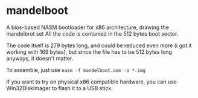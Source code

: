# mandelboot


A bios-based NASM bootloader for x86 architecture, drawing the mandelbrot set
All the code is contanied in the 512 bytes boot sector.

The code itself is 279 bytes long, and could be reduced even more (i got it working with 169 bytes), but since the file has to be 512 bytes long anyways, it doesn't matter.

To assemble, just use `nasm -f mandelboot.asm -o *.img`

If you want to try on physical x86 compatible hardware, you can use Win32DiskImager to flash it to a USB stick.
